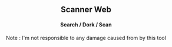 
<html>
<head>
    <meta charset="UTF-8" />
</head>
<body>
<!-- Version 1.2 -->
<h2 align="center">
Scanner Web 
</h2>
<h4 align="center">
Search / Dork / Scan 
</h4>
<p align="center" >Note : I'm not responsible to any damage caused from by this tool </p>
</body>
</html>
